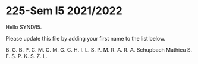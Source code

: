 # 225-Sem I5 2021/2022

Hello SYND/I5.

Please update this file by adding
your first name to the list below.

B. G.
B. P.
C. M.
C. M.
G. C.
H. I.
L. S.
P. M.
R. A.
R. A.
Schupbach Mathieu
S. F.
S. P.
K. S.
Z. L.
